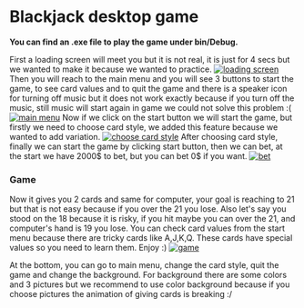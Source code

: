 # Blackjack desktop game
**You can find an .exe file to play the game under bin/Debug.**

First a loading screen will meet you but it is not real, it is just for 4 secs but we wanted to make it because we wanted to practice.
[![loading screen](https://gcdnb.pbrd.co/images/r4L0phFwLuxV.png?o=1 "loading screen")](https://gcdnb.pbrd.co/images/r4L0phFwLuxV.png?o=1 "loading screen")
Then you will reach to the main menu and you will see 3 buttons to start the game, to see card values and to quit the game and there is a speaker icon for turning off music but it does not work exactly because if you turn off the music, still music will start again in game we could not solve this problem :(
[![main menu](https://gcdnb.pbrd.co/images/sJJnnp5LMpof.png?o=1 "main menu")](https://gcdnb.pbrd.co/images/sJJnnp5LMpof.png?o=1 "main menu")
Now if we click on the start button we will start the game, but firstly we need to choose card style, we added this feature because we wanted to add variation.
[![choose card style](https://gcdnb.pbrd.co/images/vqEwTFHOg0KX.png?o=1 "choose card style")](https://gcdnb.pbrd.co/images/vqEwTFHOg0KX.png?o=1 "choose card style")
After choosing card style, finally we can start the game by clicking start button, then we can bet, at the start we have 2000$ to bet, but you can bet 0$ if you want.
[![bet](https://gcdnb.pbrd.co/images/0RX4zEeLbF06.png?o=1 "bet")](https://gcdnb.pbrd.co/images/0RX4zEeLbF06.png?o=1 "bet")
### Game

Now it gives you 2 cards and same for computer, your goal is reaching to 21 but that is not easy because if you over the 21 you lose.
Also let's say you stood on the 18 because it is risky, if you hit maybe you can over the 21, and computer's hand is 19 you lose.
You can check card values from the start menu because there are tricky cards like A,J,K,Q.
These cards have special values so you need to learn them.
Enjoy :)
[![game](https://gcdnb.pbrd.co/images/PCSh4YsGmFzf.png?o=1 "game")](https://gcdnb.pbrd.co/images/PCSh4YsGmFzf.png?o=1 "game")

At the bottom, you can go to main menu, change the card style, quit the game and change the background.
For background there are some colors and 3 pictures but we recommend to use color background because if you choose pictures the animation of giving cards is breaking :/
